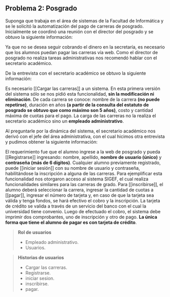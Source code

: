 ## Problema 2: Posgrado 

Suponga que trabaja en el área de sistemas de la Facultad de Informática y se le solicitó la automatización del pago de carreras de posgrado. Inicialmente se coordinó una reunión con el director del posgrado y se obtuvo la siguiente información: 

Ya que no se desea seguir cobrando el dinero en la secretaría, es necesario que los alumnos puedan pagar las carreras vía web. Como el director de posgrado no realiza tareas administrativas nos recomendó hablar con el secretario académico. 

De la entrevista con el secretario académico se obtuvo la siguiente información: 

Es necesario [[Cargar las carreras]] a un sistema. En esta primera versión del sistema sólo se nos pidió esta funcionalidad, **sin la modificación ni eliminación**. De cada carrera se conoce: nombre de la carrera **(no puede repetirse)**, duración en años **(a partir de la consulta del estatuto de posgrado se obtuvo que como máximo son 5 años)**, costo y cantidad máxima de cuotas para el pago. La carga de las carreras no la realiza el secretario académico sino un **empleado administrativo**. 

Al preguntarle por la dinámica del sistema, el secretario académico nos derivó con el jefe del área administrativa, con el cual hicimos otra entrevista y pudimos obtener la siguiente información:

El requerimiento fue que el alumno ingrese a la web de posgrado y pueda [[Registrarse]] ingresando: nombre, apellido, **nombre de usuario (único)** y **contraseña (más de 6 dígitos)**. Cualquier alumno previamente registrado, puede [[iniciar sesión]] con su nombre de usuario y contraseña, habilitándose la inscripción a alguna de las carreras. Para ejemplificar esta funcionalidad nos otorgaron acceso al sistema SIGEF, el cual realiza funcionalidades similares para las carreras de grado. Para [[inscribirse]], el alumno deberá seleccionar la carrera, ingresar la cantidad de cuotas a [[pagar]], ingresar el número de tarjeta y, en caso de que la tarjeta sea válida y tenga fondos, se hará efectivo el cobro y la inscripción. La tarjeta de crédito se valida a través de un servicio del banco con el cual la universidad tiene convenio. Luego de efectuado el cobro, el sistema debe imprimir dos comprobantes, uno de inscripción y otro de pago. **La única forma que tiene el alumno de pagar es con tarjeta de crédito**.

>**Rol de usuarios**
>- Empleado administrativo.
>- Usuarios.

>**Historias de usuarios**
>- Cargar las carreras.
>- Registrarse.
>- iniciar sesion.
>- inscribirse.
>- pagar.